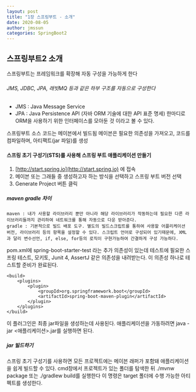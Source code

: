 ```yaml
---
layout: post
title: "1장 스프링부트 - 소개"
date: 2020-08-05
author: jmssun
categories: SpringBoot2
---
```


## 스프링부트2 소개

스프링부트는 프레임워크를 확장해 자동 구성을 가능하게 한다

###### JMS, JDBC, JPA, 래빗MQ 등과 같은 하부 구조를 자동으로 구성한다
- JMS : Java Message Service
- JPA :  Java Persistence API (자바 ORM 기술에 대한 API 표준 명세)
    한마디로 ORM을 사용하기 위한 인터페이스를 모아둔 것 이라고 볼 수 있다.

스프링부트 소스 코드는 메이븐에서 빌드됨
메이븐은 필요한 의존성을 가져오고, 코드를 컴파일하며, 아티팩트(jar 파일)를 생성

#### 스프링 초기 구성기(STS)를 사용해 스프링 부트 애플리케이션 만들기
1. [http://start.spring.io](http://start.spring.io) 에 접속
2. 메이븐 또는 그래들 중 생성하고자 하는 방식을 선택하고 스프링 부트 버전 선택
3.  Generate Project 버튼 클릭

##### maven gradle 차이
```
maven : 내가 사용할 라이브러리 뿐만 아니라 해당 라이브러리가 작동하는데 필요한 다른 라이브러리들까지 관리하여 네트워크를 통해 자동으로 다운 받아준다.
gradle : 기본적으로 빌드 배포 도구. 별도의 빌드스크립트를 통하여 사용할 어플리케이션 버전, 라이브러리 등의 항목을 설정할 수 있다. 스크립트 언어로 구성되어 있기때문에, XML과 달리 변수선언, if, else, for등의 로직이 구현가능하여 간결하게 구성 가능하다. 
```

pom.xml에 spring-boot-starter-test 라는 추가 의존성이 있는데 테스트에 필요한 스프링 테스트, 모키토, Junit 4, AssertJ 같은 의존성을 내려받는다. 이 의존성 하나로 테스트할 준비가 완료된다.

```
<build>
    <plugins>
        <plugin>
            <groupId>org.springframework.boot</groupId>
            <artifactId>spring-boot-maven-plugin</artifactId>
        </plugin>
    </plugins>
</build>
```

이 플러그인은 최종 jar파일을 생성하는데 사용된다. 
애플리케이션을 가동하려면 java -jar <애플리케이션>.jar를 실행하면 된다.

#####  jar 빌드하기
스프링 초기 구성기를 사용하면 모든 프로젝트에는 메이븐 래퍼가 포함돼 애플리케이션을 쉽게 빌드할 수 있다.
cmd창에서 프로젝트가 있는 폴더를 탐색한 뒤 ./mvnw package 또는 ./gradlew build를 실행한다
이 명령은 target 폴더에 수행 가능한 아티펙트를 생성한다.































